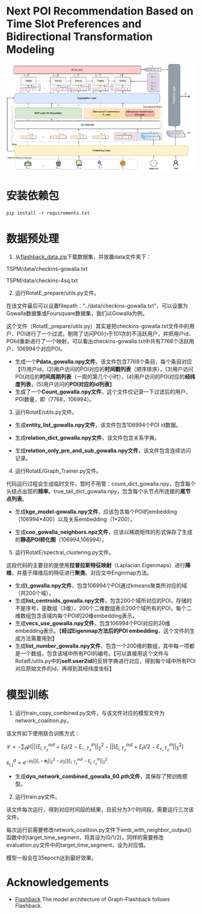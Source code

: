 # Next POI Recommendation Based on Time Slot Preferences and Bidirectional Transformation Modeling
![SNPM](images/f1.png)

# 安装依赖包

```
pip install -r requirements.txt
```

# 数据预处理

1. 从[flashback_data.zip](https://drive.google.com/file/d/1QXdpp0_QesJo7NZdhvoafg4MlpI_Bx-O/view?usp=sharing)下载数据集，并放置data文件夹下：

TSPM/data/checkins-gowalla.txt

TSPM/data/checkins-4sq.txt

2. 运行RotatE_prepare/utils.py文件。

在该文件最后可以设置filepath：“../data/checkins-gowalla.txt”，可以设置为Gowalla数据集或Foursquare数据集，我们以Gowalla为例。

这个文件（RotatE_prepare/utils.py）其实是把checkins-gowalla.txt文件中的用户、POI进行了一个过滤，剔除了访问POI小于101次的不活跃用户，并把用户id、POIid重新进行了一个映射，可以看出checkins-gowalla.txt中共有7768个活跃用户、106994个对应POI。

- 生成一个**Pdata_gowalla.npy文件**，该文件包含7768个条目，每个条目对应【(1)用户id，(2)用户访问的POI对应的**时间戳列表**（顺序排序），(3)用户访问POI对应的**时间周期列表**（一周的第几个小时），(4)用户访问的POI对应的**经纬度列表**，(5)用户访问的**POI对应的id列表**】
- 生成了一个**Count_gowalla.npy文件**，这个文件仅记录一下过滤后的用户、POI数量，即（7768，106994）。

3. 运行RotatE/utils.py文件。

- 生成**entity_list_gowalla.npy文件**，该文件包含106994个POI id数据。

- 生成**relation_dict_gowalla.npy文件**，该文件包含关系字典。
- 生成**relation_only_pre_and_sub_gowalla.npy文件**，该文件包含连续访问记录。

4. 运行RotatE/Graph_Trainer.py文件。

代码运行过程会生成临时文件，暂时不用管：count_dict_gowalla.npy，包含每个头结点出现的**频率**。true_tail_dict_gowalla.npy，包含每个头节点所连接的**尾节点列表**。

- 生成**kge_model-gowalla.npy文件**，应该包含每个POI的embedding（106994\*400）以及关系embedding（1\*200）。

- 生成**coo_gowalla_neighbors.npz文件**，应该以稀疏矩阵的形式保存了生成的**静态POI转化图**（106994,106994）。

5. 运行RotatE/spectral_clustering.py文件。

这段代码的主要目的是使用**拉普拉斯特征映射**（Laplacian Eigenmaps）进行**降维**，并基于降维后的特征进行**聚类**。对应文中Enginmap方法。

- 生成**I_gowalla.npy文件**，包含106994个POI通过kmeans聚类所对应的域（共200个域）。
- 生成**list_centroids_gowalla.npy文件**，包含200个域所对应的POI，存储的不是序号，是数组（3维），200个二维数组表示200个域所有的POI，每个二维数组包含该域内每个POI的20维embedding表示。
- 生成**vecs_use_gowalla.npy文件**，包含106994个POI对应的20维embedding表示。【**经过Eigenmap方法后的POI embedding**，这个文件的生成方法需要用到】
- 生成**list_number_gowalla.npy文件**，包含一个200维的数组，其中每一项都是一个数组，包含该域中所有POI的编号。【可以直接用这个文件与RotatE/utils.py中的**self.user2id**的反转字典进行对应，得到每个域中所有POI对应原始文件的id，再得到其经纬度坐标】

# 模型训练

1. 运行train_copy_combined.py文件，与该文件对应的模型文件为network_coalition.py。

该文件如下使用联合训练方式：

$\mathcal{L} = -\sum_t\psi(||(\xi_{i,T_{z}}^{out}+\xi_t)/2-\xi_{-,T_{z}}^{in}||_2^2-||(\xi_{i,T_{z}}^{out}+\xi_t)/2-\xi_{+,T_{z}}^{in}||_2^2)$

$s_{i,j}^{d}=e^{-\rho_1||\xi_{i}-{\mathbf{e}}_{j}||_{2}^{2}-\rho_2||\xi_{i,T_z}^{out}-\xi_{j,T_z}^{in}||_{2}^{2}}$

- 生成**dyn_network_combined_gowalla_60.pth文件**，其保存了预训练模型。

2. 运行train.py文件。

该文件每次运行，得到对应时间段的结果，目前分为3个时间段，需要运行三次该文件。

每次运行前需要修改network_coalition.py文件下emb_with_neighbor_output()函数中的target_time_segment，将其设为(0/1/2)，同样的需要修改evaluation.py文件中的target_time_segment，设为对应值。

模型一般会在35epoch达到最好效果。

# Acknowledgements

- [Flashback](https://github.com/eXascaleInfolab/Flashback_code) The model architecture of Graph-Flashback follows Flashback.



































































































